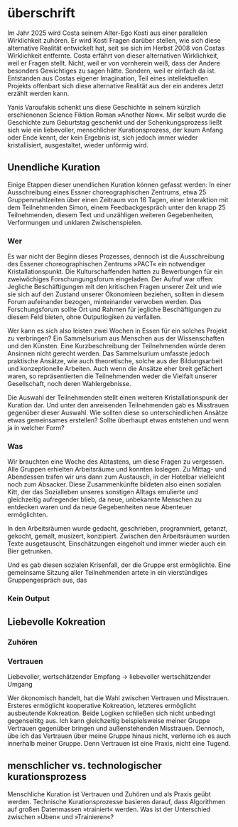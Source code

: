 # überschrift

Im Jahr 2025 wird Costa seinem Alter-Ego Kosti aus einer parallelen Wirklichkeit zuhören. Er wird Kosti Fragen darüber stellen, wie sich diese alternative Realität entwickelt hat, seit sie sich im Herbst 2008 von Costas Wirklichkeit entfernte. Costa erfährt von dieser alternativen Wirklichkeit, weil er Fragen stellt. Nicht, weil er von vornherein weiß, dass der Andere besonders Gewichtiges zu sagen hätte. Sondern, weil er einfach da ist. Entstanden aus Costas eigener Imagination, Teil eines intellektuellen Projekts offenbart sich diese alternative Realität aus der ein anderes Jetzt erzählt werden kann. 

Yanis Varoufakis schenkt uns diese Geschichte in seinem kürzlich erschienenen Science Fiktion Roman »Another Now«. Mir selbst wurde die Geschichte zum Geburtstag geschenkt und der Schenkungsprozess ließt sich wie ein liebevoller, menschlicher Kurationsprozess, der kaum Anfang oder Ende kennt, der kein Ergebnis ist, sich jedoch immer wieder kristallisiert, ausgestaltet, wieder unförmig wird. 

## Unendliche Kuration

Einige Etappen dieser unendlichen Kuration können gefasst werden: In einer Ausschreibung eines Essner choreographischen Zentrums, etwa 25 Gruppenmahlzeiten über einen Zeitraum von 16 Tagen, einer Interaktion mit dem Teilnehmenden Simon, einem Feedbackgespräch unter den knapp 25 Teilnehmenden, diesem Text und unzähligen weiteren Gegebenheiten, Verformungen und unklaren Zwischenspielen.

### Wer

Es war nicht der Beginn dieses Prozesses, dennoch ist die Ausschreibung des Essener choreographischen Zentrums »PACT« ein notwendiger Kristallationspunkt. Die Kulturschaffenden hatten zu Bewerbungen für ein zweiwöchiges Forschungungsforum eingeladen. Der Aufruf war offen: Jegliche Beschäftigungen mit den kritischen Fragen unserer Zeit und wie sie sich auf den Zustand unserer Ökonomieen beziehen, sollten in diesem Forum aufeinander bezogen, minteinander verwoben werden. Das Forschungsforum sollte Ort und Rahmen für jegliche Beschäftigungen zu diesem Feld bieten, ohne Outputlogiken zu verfallen.

Wer kann es sich also leisten zwei Wochen in Essen für ein solches Projekt zu verbringen? Ein Sammelsurium aus Menschen aus der Wissenschaften und den Künsten. Eine Kurzbeschreibung der Teilnehmenden würde deren Ansinnen nicht gerecht werden. Das Sammelsurium umfasste jedoch praktische Ansätze, wie auch theoretische, solche aus der Bildungsarbeit und konzeptionelle Arbeiten. Auch wenn die Ansätze eher breit gefächert waren, so repräsentierten die Teilnehmenden weder die Vielfalt unserer Gesellschaft, noch deren Wahlergebnisse.

Die Auswahl der Teilnehmenden stellt einen weiteren Kristallationspunk der Kuration dar. Und unter den anreisenden Teilnehmenden gab es Misstrauen gegenüber dieser Auswahl. Wie sollten diese so unterschiedlichen Ansätze etwas gemeinsames erstellen? Sollte überhaupt etwas entstehen und wenn ja in welcher Form?

### Was

Wir brauchten eine Woche des Abtastens, um diese Fragen zu vergessen. Alle Gruppen erhielten Arbeitsräume und konnten loslegen. Zu Mittag- und Abendessen trafen wir uns dann zum Austausch, in der Hotelbar vielleicht noch zum Absacker. Diese Zusammenkünfte bildeten also einen sozialen Kitt, der das Sozialleben unseres sonstigen Alltags emulierte und gleichzeitig aufregender blieb, da neue, unbekannte Menschen zu entdecken waren und da neue Gegebenheiten neue Abenteuer ermöglichten. 

In den Arbeitsräumen wurde gedacht, geschrieben, programmiert, getanzt, gekocht, gemalt, musizert, konzipiert. Zwischen den Arbeitsräumen wurden Texte ausgetauscht, Einschätzungen eingeholt und immer wieder auch ein Bier getrunken.

Und es gab diesen sozialen Krisenfall, der die Gruppe erst ermöglichte. Eine gemeinsame Sitzung aller Teilnehmenden artete in ein vierstündiges Gruppengespräch aus, das 

### Kein Output

## Liebevolle Kokreation

### Zuhören

### Vertrauen

Liebevoller, wertschätzender Empfang -> liebevoller wertschätzender Umgang

Wer ökonomisch handelt, hat die Wahl zwischen Vertrauen und Misstrauen. Ersteres ermöglicht kooperative Kokreation, letzteres ermöglicht ausbeutende Kokreation. Beide Logiken schließen sich nicht unbedingt gegenseititg aus. Ich kann gleichzeitig beispielsweise meiner Gruppe Vertrauen gegenüber bringen und außenstehenden Misstrauen. Dennoch, übe ich das Vertrauen über meine Gruppe hinaus nicht, verlerne ich es auch innerhalb meiner Gruppe. Denn Vertrauen ist eine Praxis, nicht eine Tugend.

## menschlicher vs. technologischer kurationsprozess

Menschliche Kuration ist Vertrauen und Zuhören und als Praxis geübt werden. Technische Kurationsprozesse basieren darauf, dass Algorithmen auf großen Datenmassen »trainiert« werden. Was ist der Unterschied zwischen »Üben« und »Trainieren«?

